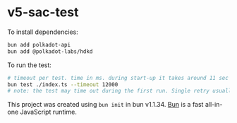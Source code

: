 # v5-sac-test

To install dependencies:

```bash
bun add polkadot-api
bun add @polkadot-labs/hdkd
```

To run the test:

```bash
# timeout per test. time in ms. during start-up it takes around 11 sec for test to be executed
bun test ./index.ts --timeout 12000
# note: the test may time out during the first run. Single retry usually helps.
```

This project was created using `bun init` in bun v1.1.34. [Bun](https://bun.sh) is a fast all-in-one JavaScript runtime.
